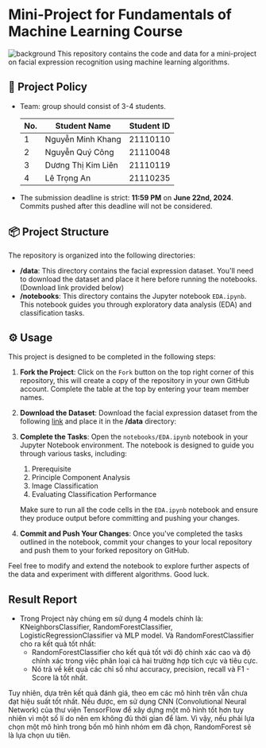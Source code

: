 # Mini-Project for Fundamentals of Machine Learning Course
![background](./materials/ai_wp.jpg)
This repository contains the code and data for a mini-project on facial expression recognition using machine learning algorithms.

## 📑 Project Policy
- Team: group should consist of 3-4 students.

    |No.| Student Name    | Student ID |
    | --------| -------- | ------- |
    |1|Nguyễn Minh Khang|21110110|
    |2|Nguyễn Quý Công|21110048|
    |3|Dương Thị Kim Liên|21110119|
    |4|Lê Trọng An|21110235|

- The submission deadline is strict: **11:59 PM** on **June 22nd, 2024**. Commits pushed after this deadline will not be considered.

## 📦 Project Structure

The repository is organized into the following directories:

- **/data**: This directory contains the facial expression dataset. You'll need to download the dataset and place it here before running the notebooks. (Download link provided below)
- **/notebooks**: This directory contains the Jupyter notebook ```EDA.ipynb```. This notebook guides you through exploratory data analysis (EDA) and classification tasks.

## ⚙️ Usage

This project is designed to be completed in the following steps:

1. **Fork the Project**: Click on the ```Fork``` button on the top right corner of this repository, this will create a copy of the repository in your own GitHub account. Complete the table at the top by entering your team member names.

2. **Download the Dataset**: Download the facial expression dataset from the following [link](https://mega.nz/file/foM2wDaa#GPGyspdUB2WV-fATL-ZvYj3i4FqgbVKyct413gxg3rE) and place it in the **/data** directory:

3. **Complete the Tasks**: Open the ```notebooks/EDA.ipynb``` notebook in your Jupyter Notebook environment. The notebook is designed to guide you through various tasks, including:
    
    1. Prerequisite
    2. Principle Component Analysis
    3. Image Classification
    4. Evaluating Classification Performance 

    Make sure to run all the code cells in the ```EDA.ipynb``` notebook and ensure they produce output before committing and pushing your changes.

5. **Commit and Push Your Changes**: Once you've completed the tasks outlined in the notebook, commit your changes to your local repository and push them to your forked repository on GitHub.


Feel free to modify and extend the notebook to explore further aspects of the data and experiment with different algorithms. Good luck.



## Result Report
- Trong Project này chúng em sử dụng 4 models chính là: KNeighborsClassifier, RandomForestClassifier, LogisticRegressionClassifier và MLP model. Và RandomForestClassifier cho ra kết quả tốt nhất:
    + RandomForestClassifier cho kết quả tốt với độ chính xác cao và độ chính xác trong việc phân loại cả hai trường     hợp tích cực và tiêu cực.
    + Nó trả về kết quả các chỉ số như accuracy, precision, recall và F1 - Score là tốt nhất.

Tuy nhiên, dựa trên kết quả đánh giá, theo em các mô hình trên vẫn chưa đạt hiệu suất tốt nhất. Nếu được, em sử dụng CNN (Convolutional Neural Network) của thư viện TensorFlow để xây dựng một mô hình tốt hơn tuy nhiên vì một số lí do nên em không đủ thời gian để làm. Vì vậy, nếu phải lựa chọn một mô hình trong bốn mô hình nhóm em đã chọn, RandomForest sẽ là lựa chọn ưu tiên.
